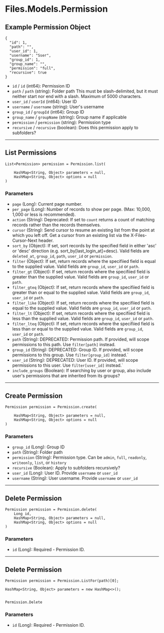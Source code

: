 # Files.Models.Permission

## Example Permission Object

```
{
  "id": 1,
  "path": "",
  "user_id": 1,
  "username": "Sser",
  "group_id": 1,
  "group_name": "",
  "permission": "full",
  "recursive": true
}
```

* `id` / `id`  (int64): Permission ID
* `path` / `path`  (string): Folder path This must be slash-delimited, but it must neither start nor end with a slash. Maximum of 5000 characters.
* `user_id` / `userId`  (int64): User ID
* `username` / `username`  (string): User's username
* `group_id` / `groupId`  (int64): Group ID
* `group_name` / `groupName`  (string): Group name if applicable
* `permission` / `permission`  (string): Permission type
* `recursive` / `recursive`  (boolean): Does this permission apply to subfolders?


---

## List Permissions

```
List<Permission> permission = Permission.list(
    
    HashMap<String, Object> parameters = null,
    HashMap<String, Object> options = null
)
```

### Parameters

* `page` (Long): Current page number.
* `per_page` (Long): Number of records to show per page.  (Max: 10,000, 1,000 or less is recommended).
* `action` (String): Deprecated: If set to `count` returns a count of matching records rather than the records themselves.
* `cursor` (String): Send cursor to resume an existing list from the point at which you left off.  Get a cursor from an existing list via the X-Files-Cursor-Next header.
* `sort_by` (Object): If set, sort records by the specified field in either 'asc' or 'desc' direction (e.g. sort_by[last_login_at]=desc). Valid fields are `deleted_at`, `group_id`, `path`, `user_id` or `permission`.
* `filter` (Object): If set, return records where the specifiied field is equal to the supplied value. Valid fields are `group_id`, `user_id` or `path`.
* `filter_gt` (Object): If set, return records where the specifiied field is greater than the supplied value. Valid fields are `group_id`, `user_id` or `path`.
* `filter_gteq` (Object): If set, return records where the specifiied field is greater than or equal to the supplied value. Valid fields are `group_id`, `user_id` or `path`.
* `filter_like` (Object): If set, return records where the specifiied field is equal to the supplied value. Valid fields are `group_id`, `user_id` or `path`.
* `filter_lt` (Object): If set, return records where the specifiied field is less than the supplied value. Valid fields are `group_id`, `user_id` or `path`.
* `filter_lteq` (Object): If set, return records where the specifiied field is less than or equal to the supplied value. Valid fields are `group_id`, `user_id` or `path`.
* `path` (String): DEPRECATED: Permission path.  If provided, will scope permissions to this path. Use `filter[path]` instead.
* `group_id` (String): DEPRECATED: Group ID.  If provided, will scope permissions to this group. Use `filter[group_id]` instead.`
* `user_id` (String): DEPRECATED: User ID.  If provided, will scope permissions to this user. Use `filter[user_id]` instead.`
* `include_groups` (Boolean): If searching by user or group, also include user's permissions that are inherited from its groups?


---

## Create Permission

```
Permission permission = Permission.create(
    
    HashMap<String, Object> parameters = null,
    HashMap<String, Object> options = null
)
```

### Parameters

* `group_id` (Long): Group ID
* `path` (String): Folder path
* `permission` (String):  Permission type.  Can be `admin`, `full`, `readonly`, `writeonly`, `list`, or `history`
* `recursive` (Boolean): Apply to subfolders recursively?
* `user_id` (Long): User ID.  Provide `username` or `user_id`
* `username` (String): User username.  Provide `username` or `user_id`


---

## Delete Permission

```
Permission permission = Permission.delete(
    Long id, 
    HashMap<String, Object> parameters = null,
    HashMap<String, Object> options = null
)
```

### Parameters

* `id` (Long): Required - Permission ID.


---

## Delete Permission

```
Permission permission = Permission.ListFor(path)[0];

HashMap<String, Object> parameters = new HashMap<>();


Permission.Delete
```

### Parameters

* `id` (Long): Required - Permission ID.

